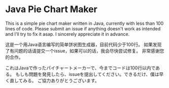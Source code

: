 # Java Pie Chart Maker

This is a simple pie chart maker written in Java, currently with less than 100 lines of code. 
Please submit an issue if anything doesn't work as intended and I'll try to fix it asap. 
I sincerely appreciate it in advance. 

这是一个用Java语言编写的简单饼状图生成器，目前代码少于100行。
如果发现了有问题的话请提交一个issue，如果可以的话，我会尽快尝试修复。
非常感谢您的合作。

これはJavaで作ったパイチャートメーカーで、今までコードは100行以内である。
もしも問題を発見したら、issueを提出してください。できるだけ、僕は早く直してみる。
ご協力ありがとうございます。
